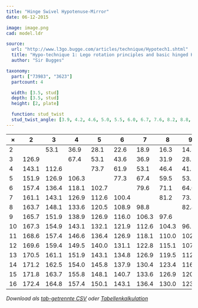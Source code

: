 ```yaml
---
title: "Hinge Swivel Hypotenuse-Mirror"
date: 06-12-2015

image: image.png
cad: model.ldr

source:
  url: "http://www.l3go.bugge.com/articles/technique/Hypotech1.shtml"
  title: "Hypo-technique 1: Lego rotation principles and basic hinged Hypo-tech"
  author: "Sir Bugges"

taxonomy:
  part: ["73983", "3623"]
  partcount: 4

  width: [3.5, stud]
  depth: [3.5, stud]
  height: [2, plate]

  function: stud_twist
  stud_twist_angle: [3.9, 4.2, 4.6, 5.0, 5.5, 6.0, 6.7, 7.6, 8.2, 8.8, 9.5, 10.4, 11.4, 12.7, 13.7, 14.3, 14.9, 15.2, 16.3, 17.5, 17.9, 18.9, 20.0, 20.6, 22.6, 24.2, 24.5, 25.1, 26.0, 26.8, 28.1, 29.5, 29.9, 30.5, 31.9, 32.8, 33.4, 33.9, 34.2, 36.9, 39.3, 40.0, 40.4, 41.1, 42.1, 43.6, 44.8]
---
```

|   ×  |   2   |   3   |   4   |   5   |   6   |   7   |   8   |   9   |  10   |  11   |  12   |  13   |  14   |  15   |  16   |
|------|-------|-------|-------|-------|-------|-------|-------|-------|-------|-------|-------|-------|-------|-------|-------|
|   2  |       |  53.1 |  36.9 |  28.1 |  22.6 |  18.9 |  16.3 |  14.3 |  12.7 |  11.4 |  10.4 |   9.5 |   8.8 |   8.2 |   7.6 |
|   3  | 126.9 |       |  67.4 |  53.1 |  43.6 |  36.9 |  31.9 |  28.1 |  25.1 |  22.6 |  20.6 |  18.9 |  17.5 |  16.3 |  15.2 |
|   4  | 143.1 | 112.6 |       |  73.7 |  61.9 |  53.1 |  46.4 |  41.1 |  36.9 |  33.4 |  30.5 |  28.1 |  26.0 |  24.2 |  22.6 |
|   5  | 151.9 | 126.9 | 106.3 |       |  77.3 |  67.4 |  59.5 |  53.1 |  47.9 |  43.6 |  40.0 |  36.9 |  34.2 |  31.9 |  29.9 |
|   6  | 157.4 | 136.4 | 118.1 | 102.7 |       |  79.6 |  71.1 |  64.0 |  58.1 |  53.1 |  48.9 |  45.2 |  42.1 |  39.3 |  36.9 |
|   7  | 161.1 | 143.1 | 126.9 | 112.6 | 100.4 |       |  81.2 |  73.7 |  67.4 |  61.9 |  57.2 |  53.1 |  49.6 |  46.4 |  43.6 |
|   8  | 163.7 | 148.1 | 133.6 | 120.5 | 108.9 |  98.8 |       |  82.4 |  75.7 |  70.0 |  64.9 |  60.5 |  56.6 |  53.1 |  50.0 |
|   9  | 165.7 | 151.9 | 138.9 | 126.9 | 116.0 | 106.3 |  97.6 |       |  83.3 |  77.3 |  72.1 |  67.4 |  63.2 |  59.5 |  56.1 |
|  10  | 167.3 | 154.9 | 143.1 | 132.1 | 121.9 | 112.6 | 104.3 |  96.7 |       |  84.0 |  78.6 |  73.7 |  69.4 |  65.5 |  61.9 |
|  11  | 168.6 | 157.4 | 146.6 | 136.4 | 126.9 | 118.1 | 110.0 | 102.7 |  96.0 |       |  84.5 |  79.6 |  75.1 |  71.1 |  67.4 |
|  12  | 169.6 | 159.4 | 149.5 | 140.0 | 131.1 | 122.8 | 115.1 | 107.9 | 101.4 |  95.5 |       |  85.0 |  80.5 |  76.3 |  72.5 |
|  13  | 170.5 | 161.1 | 151.9 | 143.1 | 134.8 | 126.9 | 119.5 | 112.6 | 106.3 | 100.4 |  95.0 |       |  85.4 |  81.2 |  77.3 |
|  14  | 171.2 | 162.5 | 154.0 | 145.8 | 137.9 | 130.4 | 123.4 | 116.8 | 110.6 | 104.9 |  99.5 | 94.6  |       |  85.8 |  81.8 |
|  15  | 171.8 | 163.7 | 155.8 | 148.1 | 140.7 | 133.6 | 126.9 | 120.5 | 114.5 | 108.9 | 103.7 | 98.8  |  94.2 |       |  86.1 |
|  16  | 172.4 | 164.8 | 157.4 | 150.1 | 143.1 | 136.4 | 130.0 | 123.9 | 118.1 | 112.6 | 107.5 | 102.7 |  98.2 |  93.9 |       |

*Download als [tab-getrennte CSV](table.csv) oder [Tabellenkalkulation](table.ods)*